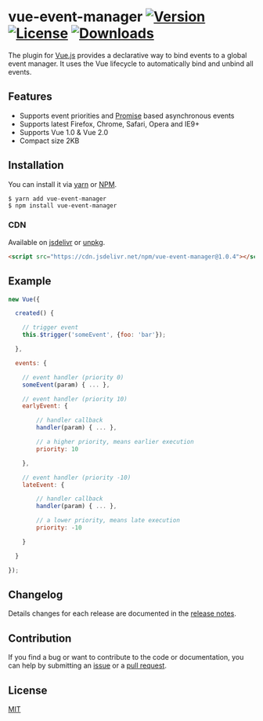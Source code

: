 # vue-event-manager [![Version](https://img.shields.io/npm/v/vue-event-manager.svg)](https://www.npmjs.com/package/vue-event-manager) [![License](https://img.shields.io/npm/l/vue-event-manager.svg)](https://www.npmjs.com/package/vue-event-manager) [![Downloads](https://img.shields.io/npm/dt/vue-event-manager.svg)](https://www.npmjs.com/package/vue-event-manager)

The plugin for [Vue.js](http://vuejs.org) provides a declarative way to bind events to a global event manager. It uses the Vue lifecycle to automatically bind and unbind all events.

## Features

- Supports event priorities and [Promise](https://developer.mozilla.org/en-US/docs/Web/JavaScript/Reference/Global_Objects/Promise) based asynchronous events
- Supports latest Firefox, Chrome, Safari, Opera and IE9+
- Supports Vue 1.0 & Vue 2.0
- Compact size 2KB

## Installation
You can install it via [yarn](https://yarnpkg.com/) or [NPM](http://npmjs.org/).
```
$ yarn add vue-event-manager
$ npm install vue-event-manager
```

### CDN
Available on [jsdelivr](https://cdn.jsdelivr.net/npm/vue-event-manager@1.0.4) or [unpkg](https://unpkg.com/vue-event-manager@1.0.4).
```html
<script src="https://cdn.jsdelivr.net/npm/vue-event-manager@1.0.4"></script>
```

## Example
```js
new Vue({

  created() {

    // trigger event
    this.$trigger('someEvent', {foo: 'bar'});

  },

  events: {

    // event handler (priority 0)
    someEvent(param) { ... },

    // event handler (priority 10)
    earlyEvent: {

        // handler callback
        handler(param) { ... },

        // a higher priority, means earlier execution
        priority: 10

    },

    // event handler (priority -10)
    lateEvent: {

        // handler callback
        handler(param) { ... },

        // a lower priority, means late execution
        priority: -10

    }

  }

});
```

## Changelog

Details changes for each release are documented in the [release notes](https://github.com/pagekit/vue-event-manager/releases).

## Contribution

If you find a bug or want to contribute to the code or documentation, you can help by submitting an [issue](https://github.com/pagekit/vue-event-manager/issues) or a [pull request](https://github.com/pagekit/vue-event-manager/pulls).

## License

[MIT](http://opensource.org/licenses/MIT)
